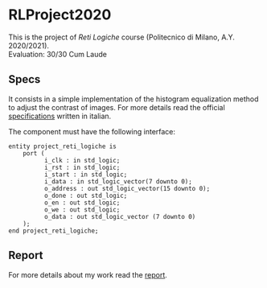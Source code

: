 # RLProject2020

This is the project of *Reti Logiche* course (Politecnico di Milano, A.Y. 2020/2021).
<br>
Evaluation: 30/30 Cum Laude

## Specs
It consists in a simple implementation of the histogram equalization method to adjust the contrast of images.
For more details read the official [specifications](/Specifications.pdf) written in italian.

The component must have the following interface:
```
entity project_reti_logiche is
    port (
          i_clk : in std_logic;
          i_rst : in std_logic;
          i_start : in std_logic;
          i_data : in std_logic_vector(7 downto 0);
          o_address : out std_logic_vector(15 downto 0);
          o_done : out std_logic;
          o_en : out std_logic;
          o_we : out std_logic;
          o_data : out std_logic_vector (7 downto 0)
    );
end project_reti_logiche;
```

## Report
For more details about my work read the [report](/Report.pdf).
